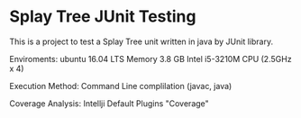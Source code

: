 # Splay Tree JUnit Testing

This is a project to test a Splay Tree unit written in java by JUnit library.

Enviroments:
  ubuntu 16.04 LTS
  Memory 3.8 GB
  Intel i5-3210M CPU (2.5GHz x 4)
  
Execution Method:
  Command Line complilation (javac, java)

Coverage Analysis:
  Intellji Default Plugins "Coverage"
